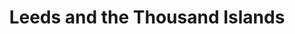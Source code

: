 ---
title: Leeds and the Thousand Islands
url: /leeds-and-the-thousand-islands/
latitude: 44.392
longitude: -76.235
---